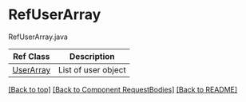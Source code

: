 # RefUserArray
RefUserArray.java

| Ref Class | Description |
| --------- | ----------- |
| [UserArray](../../components/requestbodies/UserArray.md) | List of user object

[[Back to top]](#top) [[Back to Component RequestBodies]](../../../README.md#Component-RequestBodies) [[Back to README]](../../../README.md)
